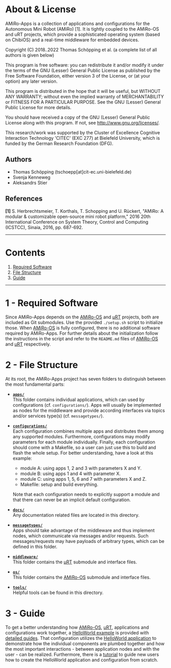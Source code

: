 About & License
===============

AMiRo-Apps is a collection of applications and configurations for the Autonomous
Mini Robot (AMiRo) [1]. It is tightly coupled to the AMiRo-OS and uRT projects,
which provide a sophisticated operating system (based on ChibiOS) and a
real-time middleware for embedded devices.

Copyright (C) 2018..2022 Thomas Schöpping et al. (a complete list of all authors
is given below)

This program is free software: you can redistribute it and/or modify it under
the terms of the GNU (Lesser) General Public License as published by the Free Software
Foundation, either version 3 of the License, or (at your option) any later
version.

This program is distributed in the hope that it will be useful, but WITHOUT ANY
WARRANTY; without even the implied warranty of MERCHANTABILITY or FITNESS FOR A
PARTICULAR PURPOSE. See the GNU (Lesser) General Public License for more details.

You should have received a copy of the GNU (Lesser) General Public License along with
this program. If not, see <http://www.gnu.org/licenses/>.

This research/work was supported by the Cluster of Excellence Cognitive
Interaction Technology 'CITEC' (EXC 277) at Bielefeld University, which is
funded by the German Research Foundation (DFG).


Authors
-------

- Thomas Schöpping (tschoepp[at]cit-ec.uni-bielefeld.de)
- Svenja Kenneweg
- Aleksandrs Stier


References
----------

**[1]** S. Herbrechtsmeier, T. Korthals, T. Schopping and U. Rückert, "AMiRo: A modular & customizable open-source mini robot platform," 2016 20th International Conference on System Theory, Control and Computing (ICSTCC), Sinaia, 2016, pp. 687-692.

[AMiRo-OS]: https://gitlab.ub.uni-bielefeld.de/AMiRo/AMiRo-OS
[µRT]: https://gitlab.ub.uni-bielefeld.de/AMiRo/uRtWare

--------------------------------------------------------------------------------

Contents
========

1. [Required Software](#1-required-software)
2. [File Structure](#2-file-structure)
3. [Guide](#3-guide)

--------------------------------------------------------------------------------

1 - Required Software
=====================

Since AMiRo-Apps depends on the [AMiRo-OS] and [µRT] projects, both are included as Git submodules.
Use the provided `./setup.sh` script to initialize those.
When [AMiRo-OS](./os/AMiRo-OS/) is fully configured, there is no additional software required by AMiRo-Apps.
For further details about the initialization follow the instructions in the script and refer to the `README.md` files of [AMiRo-OS](./os/AMiRo-OS/README.md) and [µRT](./middleware/uRT/README.md) respectively.


2 - File Structure
==================

At its root, the AMiRo-Apps project has seven folders to distinguish between the most fundamental parts:


- **[`apps/`](./apps/)**<br>
  This folder contains individual applications, which can used by configurations (cf. `configurations/`).
  Apps will usually be implemented as nodes for the middleware and provide according interfaces via topics and/or services type(s) (cf. `messagetypes/`).

- **[`configurations/`](./configurations/)**<br>
  Each configuration combines multiple apps and distributes them among any supported modules.
  Furthermore, configurations may modify parameters for each module individually.
  Finally, each configuration should come with a Makefile, so a user can just use this to build and flash the whole setup.
  For better understanding, have a look at this example:

    - module A: using apps 1, 2 and 3 with parameters X and Y.
    - module B: using apps 1 and 4 with parameter X.
    - module C: using apps 1, 5, 6 and 7 with parameters X and Z.
    - Makefile: setup and build everything.

  Note that each configuration needs to explicitly support a module and that there can never be an implicit default configuration.

- **[`docs/`](./docs/)**<br>
  Any documentation related files are located in this directory.

- **[`messagetypes/`](./messagetypes/)**<br>
  Apps should take advantage of the middleware and thus implement nodes, which communicate via messages and/or requests.
  Such messages/requests may have payloads of arbitrary types, which can be defined in this folder.

- **[`middleware/`](./middleware/)**<br>
  This folder contains the [µRT] submodule and interface files.

- **[`os/`](./os/)**<br>
  This folder contains the [AMiRo-OS] submodule and interface files.

- **[`tools/`](./tools/)**<br>
  Helpful tools can be found in this directory.


3 - Guide
=========

To get a better understanding how [AMiRo-OS], [µRT], applications and configurations work together, a [HelloWorld example](./configurations/HelloWorld/) is provided with [detailed guides](./configurations/HelloWorld/README.md).
That configuration utilizes the [HelloWorld application](./apps/HelloWorld/) to demonstrate how the individual components are plumbed together and how the most important interactions - between application nodes and with the user - can be realized.
Furthermore, there is a [tutorial](./docs/Tutorial.md) to guide new users how to create the HelloWorld application and configuration from scratch.
